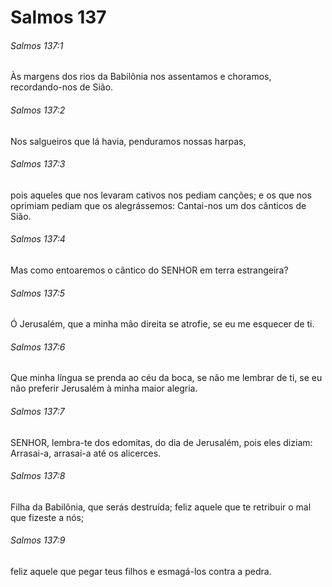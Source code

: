 # Salmos 137

###### Salmos 137:1

Às margens dos rios da Babilônia nos assentamos e choramos, recordando-nos de Sião.

###### Salmos 137:2

Nos salgueiros que lá havia, penduramos nossas harpas,

###### Salmos 137:3

pois aqueles que nos levaram cativos nos pediam canções; e os que nos oprimiam pediam que os alegrássemos: Cantai-nos um dos cânticos de Sião.

###### Salmos 137:4

Mas como entoaremos o cântico do SENHOR em terra estrangeira?

###### Salmos 137:5

Ó Jerusalém, que a minha mão direita se atrofie, se eu me esquecer de ti.

###### Salmos 137:6

Que minha língua se prenda ao céu da boca, se não me lembrar de ti, se eu não preferir Jerusalém à minha maior alegria.

###### Salmos 137:7

SENHOR, lembra-te dos edomitas, do dia de Jerusalém, pois eles diziam: Arrasai-a, arrasai-a até os alicerces.

###### Salmos 137:8

Filha da Babilônia, que serás destruída; feliz aquele que te retribuir o mal que fizeste a nós;

###### Salmos 137:9

feliz aquele que pegar teus filhos e esmagá-los contra a pedra.

